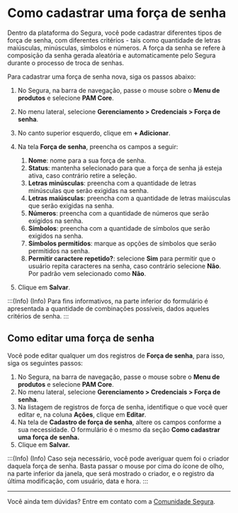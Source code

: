 # Como cadastrar uma força de senha

Dentro da plataforma do Segura, você pode cadastrar diferentes tipos de força de senha, com diferentes critérios - tais como quantidade de letras maiúsculas, minúsculas, símbolos e números. A força da senha se refere à composição da senha gerada aleatória e automaticamente pelo Segura durante o processo de troca de senhas.

Para cadastrar uma força de senha nova, siga os passos abaixo:

1. No Segura, na barra de navegação, passe o mouse sobre o **Menu de produtos** e selecione **PAM Core**.  
2. No menu lateral, selecione **Gerenciamento > Credenciais > Força de senha**.
3. No canto superior esquerdo, clique em **+ Adicionar**.
4. Na tela **Força de senha**, preencha os campos a seguir:
    1. **Nome**: nome para a sua força de senha.
    2.  **Status**: mantenha selecionado para que a força de senha já esteja ativa, caso contrário retire a seleção.
    3. **Letras minúsculas**: preencha com a quantidade de letras minúsculas que serão exigidas na senha.
    4. **Letras maiúsculas**: preencha com a quantidade de letras maiúsculas que serão exigidas na senha.
    5. **Números**: preencha com a quantidade de números que serão exigidos na senha.
    6. **Símbolos**: preencha com a quantidade de símbolos que serão exigidos na senha.
    7. **Símbolos permitidos**: marque as opções de símbolos que serão permitidos na senha.
    8. **Permitir caractere repetido?**: selecione **Sim** para permitir que o usuário repita caracteres na senha, caso contrário selecione **Não**. Por padrão vem selecionado como **Não**.
  
5. Clique em **Salvar**.

:::(Info) (Info)
Para fins informativos, na parte inferior do formulário é apresentada a quantidade de combinações possíveis, dados aqueles critérios de senha.
:::

## Como editar uma força de senha

Você pode editar qualquer um dos registros de **Força de senha**, para isso, siga os seguintes passos:

1. No Segura, na barra de navegação, passe o mouse sobre o **Menu de produtos** e selecione **PAM Core**.  
2. No menu lateral, selecione **Gerenciamento > Credenciais > Força de senha**.
3. Na listagem de registros de força de senha, identifique o que você quer editar e, na coluna **Ações**, clique em **Editar**.
4. Na tela de **Cadastro de força de senha**, altere os campos conforme a sua necessidade. O formulário é o mesmo da seção **Como cadastrar uma força de senha.**
5. Clique em **Salvar.**

:::(Info) (Info)
Caso seja necessário, você pode averiguar quem foi o criador daquela força de senha. Basta passar o mouse por cima do ícone de olho, na parte inferior da janela, que será mostrado o criador, e o registro da última modificação, com usuário, data e hora.
:::

---

Você ainda tem dúvidas? Entre em contato com a [Comunidade Segura](https://community.Segura.io/).